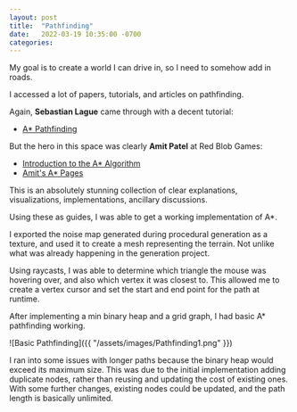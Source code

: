 ```yaml
---
layout: post
title:  "Pathfinding"
date:   2022-03-19 10:35:00 -0700
categories: 
---
```

My goal is to create a world I can drive in, so I need to somehow add in roads.

I accessed a lot of papers, tutorials, and articles on pathfinding.

Again, **Sebastian Lague** came through with a decent tutorial:

* [A* Pathfinding](https://www.youtube.com/watch?v=-L-WgKMFuhE&list=PLFt_AvWsXl0cq5Umv3pMC9SPnKjfp9eGW)

But the hero in this space was clearly **Amit Patel** at Red Blob Games:

* [Introduction to the A* Algorithm](https://www.redblobgames.com/pathfinding/a-star/introduction.html)
* [Amit's A* Pages](http://theory.stanford.edu/~amitp/GameProgramming/)

This is an absolutely stunning collection of clear explanations, visualizations, implementations, ancillary discussions.

Using these as guides, I was able to get a working implementation of A*.

I exported the noise map generated during procedural generation as a texture, and used it to create a mesh representing the terrain.  Not unlike what was already happening in the generation project.

Using raycasts, I was able to determine which triangle the mouse was hovering over, and also which vertex it was closest to.  This allowed me to create a vertex cursor and set the start and end point for the path at runtime.

After implementing a min binary heap and a grid graph, I had basic A* pathfinding working.

![Basic Pathfinding]({{ "/assets/images/Pathfinding1.png" }})

I ran into some issues with longer paths because the binary heap would exceed its maximum size.  This was due to the initial implementation adding duplicate nodes, rather than reusing and updating the cost of existing ones.  With some further changes, existing nodes could be updated, and the path length is basically unlimited.
